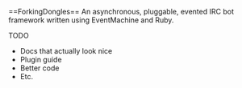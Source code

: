 ==ForkingDongles==
An asynchronous, pluggable, evented IRC bot framework written using EventMachine and Ruby.

TODO
- Docs that actually look nice
- Plugin guide
- Better code
- Etc.
